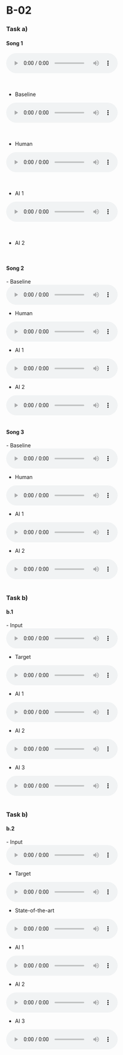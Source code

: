 # B-02

### Task a)
#### Song 1
<div id="contentBox" style="margin:0px auto; width:100%">

<audio controls="controls">
    <source src="audio/a/1/baseline.mp3" type="audio/mp3" />
</audio> <br /><br /><br />

- Baseline <br />
<audio controls="controls">
    <source src="audio/a/1/human.mp3" type="audio/mp3" />
</audio> <br /><br /><br />

- Human <br />
<audio controls="controls">
    <source src="audio/a/1/model_01.mp3" type="audio/mp3" />
</audio> <br /><br /><br />

- AI 1 <br />
<audio controls="controls">
    <source src="audio/a/1/model_02.mp3" type="audio/mp3" />
</audio> <br /><br /><br />

- AI 2 <br />
</div>
&nbsp;

#### Song 2
<div id="contentBox" style="margin:0px auto; width:100%">
- Baseline <br />
<audio controls="controls">
    <source src="audio/a/2/baseline.mp3" type="audio/mp3" />
</audio> <br />

- Human <br />
<audio controls="controls">
    <source src="audio/a/2/human.mp3" type="audio/mp3" />
</audio> <br />

- AI 1 <br />
<audio controls="controls">
    <source src="audio/a/2/model_01.mp3" type="audio/mp3" />
</audio> <br />

- AI 2 <br />
<audio controls="controls">
    <source src="audio/a/2/model_02.mp3" type="audio/mp3" />
</audio> <br />
</div>
&nbsp;

#### Song 3
<div id="contentBox" style="margin:0px auto; width:100%">
- Baseline <br />
<audio controls="controls">
    <source src="audio/a/3/baseline.mp3" type="audio/mp3" />
</audio> <br />

- Human <br />
<audio controls="controls">
    <source src="audio/a/3/human.mp3" type="audio/mp3" />
</audio> <br />

- AI 1 <br />
<audio controls="controls">
    <source src="audio/a/3/model_01.mp3" type="audio/mp3" />
</audio> <br />

- AI 2 <br />
<audio controls="controls">
    <source src="audio/a/3/model_02.mp3" type="audio/mp3" />
</audio> <br />
</div>
&nbsp;

### Task b)
#### b.1
<div id="contentBox" style="margin:0px auto; width:100%">
- Input <br />
<audio controls="controls">
    <source src="audio/b/o/input.mp3" type="audio/mp3" />
</audio> <br />

- Target <br />
<audio controls="controls">
    <source src="audio/b/o/target.mp3" type="audio/mp3" />
</audio> <br />

- AI 1 <br />
<audio controls="controls">
    <source src="audio/b/o/model_01.mp3" type="audio/mp3" />
</audio> <br />

- AI 2 <br />
<audio controls="controls">
    <source src="audio/b/o/model_02.mp3" type="audio/mp3" />
</audio> <br />

- AI 3 <br />
<audio controls="controls">
    <source src="audio/b/o/model_03.mp3" type="audio/mp3" />
</audio> <br />
</div>
&nbsp;

### Task b)
#### b.2
<div id="contentBox" style="margin:0px auto; width:100%">
- Input <br />
<audio controls="controls">
    <source src="audio/b/c/input.mp3" type="audio/mp3" />
</audio> <br />

- Target <br />
<audio controls="controls">
    <source src="audio/b/c/target.mp3" type="audio/mp3" />
</audio> <br />

- State-of-the-art <br />
<audio controls="controls">
    <source src="audio/b/c/sota.mp3" type="audio/mp3" />
</audio> <br />

- AI 1 <br />
<audio controls="controls">
    <source src="audio/b/c/model_01.mp3" type="audio/mp3" />
</audio> <br />

- AI 2 <br />
<audio controls="controls">
    <source src="audio/b/c/model_02.mp3" type="audio/mp3" />
</audio> <br />

- AI 3 <br />
<audio controls="controls">
    <source src="audio/b/c/model_03.mp3" type="audio/mp3" />
</audio> <br />

</div>
&nbsp;
&nbsp;






